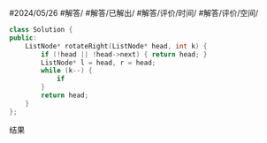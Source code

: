 #2024/05/26 #解答/ #解答/已解出/ #解答/评价/时间/ #解答/评价/空间/ 

``` cpp
class Solution {
public:
	ListNode* rotateRight(ListNode* head, int k) {
		if (!head || !head->next) { return head; }
		ListNode* l = head, r = head;
		while (k--) {
			if 
		}
		return head;
	}
};
```

结果